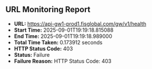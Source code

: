 ## URL Monitoring Report

- **URL:** https://api-gw1-prod1.fisglobal.com/gw/v1/health
- **Start Time:** 2025-09-01T19:19:18.815088
- **End Time:** 2025-09-01T19:19:18.989000
- **Total Time Taken:** 0.173912 seconds
- **HTTP Status Code:** 403
- **Status:** Failure
- **Failure Reason:** HTTP Status Code: 403
